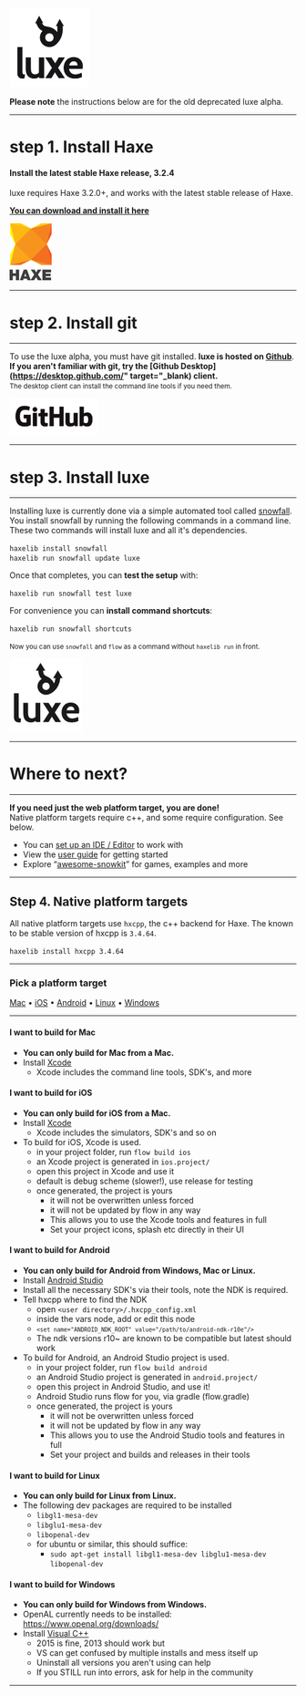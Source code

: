 <a href="/"><img style="width:10em; height:10em;" src="./content/images/2017/10/luxe.logo.png"/> </a>

**Please note** the instructions below are for the old deprecated luxe alpha.    

---

# step 1. Install Haxe

#### Install the latest stable Haxe release, 3.2.4  
luxe requires Haxe 3.2.0+, and works with the latest stable release of Haxe.

[**You can download and install it here**](http://haxe.org/download/version/3.4.2/)   

![](./content/images/2016/08/haxe.png)

---

# step 2. Install git

---

To use the luxe alpha, you must have git installed. **luxe is hosted on [Github](https://github.com/)**.
**If you aren't familiar with git, try the [Github Desktop](https://desktop.github.com/" target="_blank) client.**   
<small>The desktop client can install the command line tools if you need them.</small>   

![](./content/images/2016/08/github.png)

---

# step 3. Install luxe

---

Installing luxe is currently done via a simple automated tool called [snowfall](https://snowkit.org/2016/02/17/snowfall/).
You install snowfall by running the following commands in a command line. 
These two commands will install luxe and all it's dependencies. 

`haxelib install snowfall`   
`haxelib run snowfall update luxe`

Once that completes, you can **test the setup** with:

`haxelib run snowfall test luxe`

For convenience you can **install command shortcuts**:

`haxelib run snowfall shortcuts`

<small>Now you can use `snowfall` and `flow` as a command without `haxelib run` in front.</small>

![](./content/images/2016/08/icon_text_dark_small.png)

---

# Where to next?

---

**If you need just the web platform target, you are done!**   
Native platform targets require c++, and some require configuration. See below.

- You can [set up an IDE / Editor](./setup-an-ide.md) to work with
- View the [user guide](./user-guide.md) for getting started
- Explore “[awesome-snowkit](https://github.com/anissen/awesome-snowkit)” for games, examples and more

---

## Step 4. Native platform targets

All native platform targets use `hxcpp`, the c++ backend for Haxe.
The known to be stable version of hxcpp is `3.4.64`.


`haxelib install hxcpp 3.4.64`

---

### Pick a platform target 

[Mac](#mac) • [iOS](#ios) • [Android](#android) • [Linux](#linux) • [Windows](#windows)

---

<a name="mac"></a>
#### I want to build for Mac

- **You can only build for Mac from a Mac.**
- Install [Xcode](https://developer.apple.com/xcode/downloads/)
  - Xcode includes the command line tools, SDK's, and more

<a name="ios"></a>
#### I want to build for iOS

- **You can only build for iOS from a Mac.**
- Install [Xcode](https://developer.apple.com/xcode/downloads/)
  - Xcode includes the simulators, SDK's and so on
- To build for iOS, Xcode is used.
   - in your project folder, run `flow build ios`
   - an Xcode project is generated in `ios.project/`
   - open this project in Xcode and use it
   - default is debug scheme (slower!), use release for testing
   - once generated, the project is yours
     - it will not be overwritten unless forced
     - it will not be updated by flow in any way
     - This allows you to use the Xcode tools and features in full
     - Set your project icons, splash etc directly in their UI

<a name="android"></a>
#### I want to build for Android

- **You can only build for Android from Windows, Mac or Linux.**
- Install [Android Studio](https://developer.android.com/studio/index.html)
- Install all the necessary SDK's via their tools, note the NDK is required.
- Tell hxcpp where to find the NDK
   - open `<user directory>/.hxcpp_config.xml`
   - inside the vars node, add or edit this node 
   - <small>`<set name="ANDROID_NDK_ROOT" value="/path/to/android-ndk-r10e"/>`</small>
   - The ndk versions r10~ are known to be compatible but latest should work
- To build for Android, an Android Studio project is used.
  - in your project folder, run `flow build android`
  - an Android Studio project is generated in `android.project/`
  - open this project in Android Studio, and use it!
  - Android Studio runs flow for you, via gradle (flow.gradle)
  - once generated, the project is yours
     - it will not be overwritten unless forced
     - it will not be updated by flow in any way
     - This allows you to use the Android Studio tools and features in full
     - Set your project and builds and releases in their tools

<a name="linux"></a>
#### I want to build for Linux

- **You can only build for Linux from Linux.**
- The following dev packages are required to be installed
  - `libgl1-mesa-dev`
  - `libglu1-mesa-dev`
  - `libopenal-dev`
  - for ubuntu or similar, this should suffice: 
     - `sudo apt-get install libgl1-mesa-dev libglu1-mesa-dev libopenal-dev`

<a name="windows"></a>
#### I want to build for Windows

- **You can only build for Windows from Windows.**
- OpenAL currently needs to be installed: https://www.openal.org/downloads/
- Install [Visual C++](https://www.visualstudio.com/en-us/products/visual-studio-community-vs.aspx)
  - 2015 is fine, 2013 should work but
  - VS can get confused by multiple installs and mess itself up
  - Uninstall all versions you aren't using can help
  - If you STILL run into errors, ask for help in the community

---

